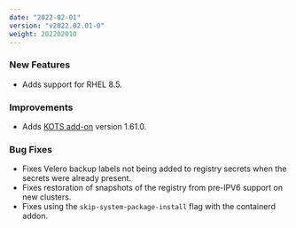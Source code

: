```yaml
---
date: "2022-02-01"
version: "v2022.02.01-0"
weight: 202202010
---
```


### <span class="label label-green">New Features</span>
- Adds support for RHEL 8.5.

### <span class="label label-blue">Improvements</span>
- Adds [KOTS add-on](/docs/add-ons/kotsadm) version 1.61.0.

### <span class="label label-orange">Bug Fixes</span>
- Fixes Velero backup labels not being added to registry secrets when the secrets were already present.
- Fixes restoration of snapshots of the registry from pre-IPV6 support on new clusters.
- Fixes using the `skip-system-package-install` flag with the containerd addon.
